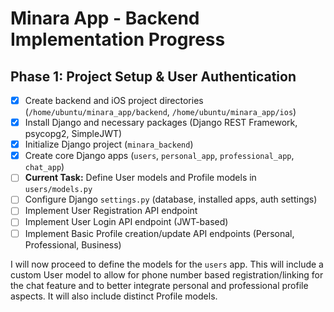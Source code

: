 # Minara App - Backend Implementation Progress

## Phase 1: Project Setup & User Authentication

- [x] Create backend and iOS project directories (`/home/ubuntu/minara_app/backend`, `/home/ubuntu/minara_app/ios`)
- [x] Install Django and necessary packages (Django REST Framework, psycopg2, SimpleJWT)
- [x] Initialize Django project (`minara_backend`)
- [x] Create core Django apps (`users`, `personal_app`, `professional_app`, `chat_app`)
- [ ] **Current Task:** Define User models and Profile models in `users/models.py`
- [ ] Configure Django `settings.py` (database, installed apps, auth settings)
- [ ] Implement User Registration API endpoint
- [ ] Implement User Login API endpoint (JWT-based)
- [ ] Implement Basic Profile creation/update API endpoints (Personal, Professional, Business)

I will now proceed to define the models for the `users` app. This will include a custom User model to allow for phone number based registration/linking for the chat feature and to better integrate personal and professional profile aspects. It will also include distinct Profile models.

